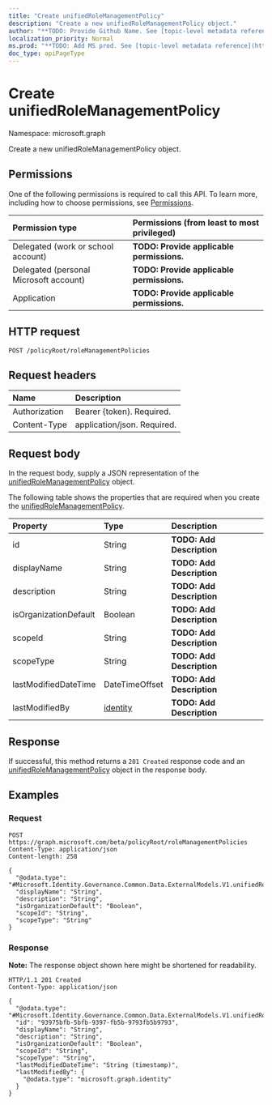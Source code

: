 ```yaml
---
title: "Create unifiedRoleManagementPolicy"
description: "Create a new unifiedRoleManagementPolicy object."
author: "**TODO: Provide Github Name. See [topic-level metadata reference](https://msgo.azurewebsites.net/add/document/guidelines/metadata.html#topic-level-metadata)**"
localization_priority: Normal
ms.prod: "**TODO: Add MS prod. See [topic-level metadata reference](https://msgo.azurewebsites.net/add/document/guidelines/metadata.html#topic-level-metadata)**"
doc_type: apiPageType
---
```


# Create unifiedRoleManagementPolicy
Namespace: microsoft.graph

Create a new unifiedRoleManagementPolicy object.

## Permissions
One of the following permissions is required to call this API. To learn more, including how to choose permissions, see [Permissions](/graph/permissions-reference).

|Permission type|Permissions (from least to most privileged)|
|:---|:---|
|Delegated (work or school account)|**TODO: Provide applicable permissions.**|
|Delegated (personal Microsoft account)|**TODO: Provide applicable permissions.**|
|Application|**TODO: Provide applicable permissions.**|

## HTTP request

<!-- {
  "blockType": "ignored"
}
-->
``` http
POST /policyRoot/roleManagementPolicies
```

## Request headers
|Name|Description|
|:---|:---|
|Authorization|Bearer {token}. Required.|
|Content-Type|application/json. Required.|

## Request body
In the request body, supply a JSON representation of the [unifiedRoleManagementPolicy](../resources/unifiedrolemanagementpolicy.md) object.

The following table shows the properties that are required when you create the [unifiedRoleManagementPolicy](../resources/unifiedrolemanagementpolicy.md).

|Property|Type|Description|
|:---|:---|:---|
|id|String|**TODO: Add Description**|
|displayName|String|**TODO: Add Description**|
|description|String|**TODO: Add Description**|
|isOrganizationDefault|Boolean|**TODO: Add Description**|
|scopeId|String|**TODO: Add Description**|
|scopeType|String|**TODO: Add Description**|
|lastModifiedDateTime|DateTimeOffset|**TODO: Add Description**|
|lastModifiedBy|[identity](../resources/identity.md)|**TODO: Add Description**|



## Response

If successful, this method returns a `201 Created` response code and an [unifiedRoleManagementPolicy](../resources/unifiedrolemanagementpolicy.md) object in the response body.

## Examples

### Request
<!-- {
  "blockType": "request",
  "name": "create_unifiedrolemanagementpolicy_from_"
}
-->
``` http
POST https://graph.microsoft.com/beta/policyRoot/roleManagementPolicies
Content-Type: application/json
Content-length: 258

{
  "@odata.type": "#Microsoft.Identity.Governance.Common.Data.ExternalModels.V1.unifiedRoleManagementPolicy",
  "displayName": "String",
  "description": "String",
  "isOrganizationDefault": "Boolean",
  "scopeId": "String",
  "scopeType": "String"
}
```


### Response
**Note:** The response object shown here might be shortened for readability.
<!-- {
  "blockType": "response",
  "truncated": true,
  "@odata.type": "Microsoft.Identity.Governance.Common.Data.ExternalModels.V1.unifiedRoleManagementPolicy"
}
-->
``` http
HTTP/1.1 201 Created
Content-Type: application/json

{
  "@odata.type": "#Microsoft.Identity.Governance.Common.Data.ExternalModels.V1.unifiedRoleManagementPolicy",
  "id": "93975bfb-5bfb-9397-fb5b-9793fb5b9793",
  "displayName": "String",
  "description": "String",
  "isOrganizationDefault": "Boolean",
  "scopeId": "String",
  "scopeType": "String",
  "lastModifiedDateTime": "String (timestamp)",
  "lastModifiedBy": {
    "@odata.type": "microsoft.graph.identity"
  }
}
```

